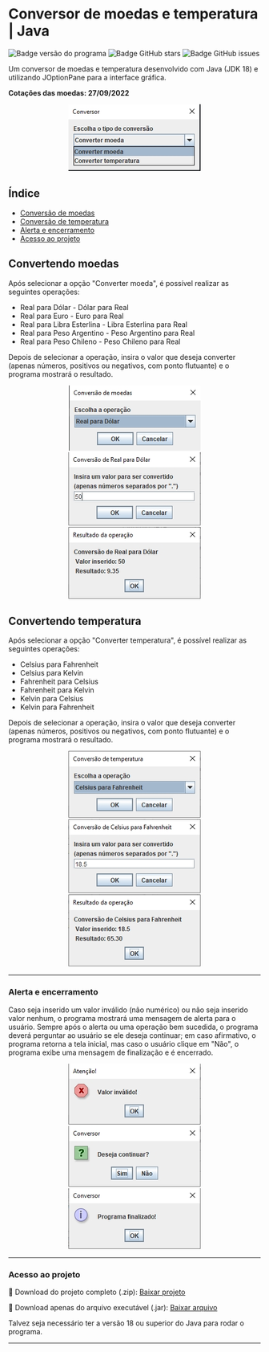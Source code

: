 # Conversor de moedas e temperatura | Java

![Badge versão do programa](https://img.shields.io/badge/version-1.0-9cf?style=for-the-badge "Version") 
![Badge GitHub stars](https://img.shields.io/github/stars/xLucaspx/conversor-java?style=for-the-badge "Stars") 
![Badge GitHub issues](https://img.shields.io/github/issues/xLucaspx/conversor-java?style=for-the-badge "Issues")

Um conversor de moedas e temperatura desenvolvido com Java (JDK 18) e utilizando JOptionPane para a interface gráfica.

**Cotações das moedas: 27/09/2022**

<p align="center">
  <img src="img/tela-inicial.jpg" alt="Tela inicial do conversor" title="Tela inicial do conversor">
</p>

## Índice

- [Conversão de moedas](#convertendo-moedas)
- [Conversão de temperatura](#convertendo-temperatura)
- [Alerta e encerramento](#alerta-e-encerramento)
- [Acesso ao projeto](#acesso-ao-projeto)

## Convertendo moedas

Após selecionar a opção "Converter moeda", é possível realizar as seguintes operações:
- Real para Dólar - Dólar para Real
- Real para Euro - Euro para Real
- Real para Libra Esterlina - Libra Esterlina para Real
- Real para Peso Argentino - Peso Argentino para Real
- Real para Peso Chileno - Peso Chileno para Real

Depois de selecionar a operação, insira o valor que deseja converter (apenas números, positivos ou negativos, com ponto flutuante) e o programa mostrará o resultado.

<p align="center">
  <img src="img/escolha-moedas.jpg" alt="Tela de escolha da operação" title="Tela de escolha da operação">
  <img src="img/input-moedas.jpg" alt="Tela de input do valor" title="Tela de input do valor">
  <img src="img/resultado-moedas.jpg" alt="Tela de resultado da operação" title="Tela de resultado da operação">
</p>

## Convertendo temperatura

Após selecionar a opção "Converter temperatura", é possível realizar as seguintes operações:
- Celsius para Fahrenheit
- Celsius para Kelvin
- Fahrenheit para Celsius
- Fahrenheit para Kelvin
- Kelvin para Celsius
- Kelvin para Fahrenheit

Depois de selecionar a operação, insira o valor que deseja converter (apenas números, positivos ou negativos, com ponto flutuante) e o programa mostrará o resultado.


<p align="center">
  <img src="img/escolha-temperatura.jpg" alt="Tela de escolha da operação" title="Tela de escolha da operação">
  <img src="img/input-temperatura.jpg" alt="Tela de input do valor" title="Tela de input do valor">
  <img src="img/resultado-temperatura.jpg" alt="Tela de resultado da operação" title="Tela de resultado da operação">
</p>

---

### Alerta e encerramento

Caso seja inserido um valor inválido (não numérico) ou não seja inserido valor nenhum, o programa mostrará uma mensagem de alerta para o usuário.
Sempre após o alerta ou uma operação bem sucedida, o programa deverá perguntar ao usuário se ele deseja continuar; em caso afirmativo, o programa retorna a tela inicial, mas caso o usuário clique em "Não", o programa exibe uma mensagem de finalização e é encerrado.

<p align="center">
  <img src="img/alerta.jpg" alt="Tela de alerta" title="Tela de alerta">
  <img src="img/continuar.jpg" alt="Tela de continuação" title="Tela de continuação">
  <img src="img/finalizado.jpg" alt="Tela de finalização" title="Tela de finalização">
</p>

---

### Acesso ao projeto

📁 Download do projeto completo (.zip): [Baixar projeto](https://github.com/xLucaspx/conversor-java/archive/refs/heads/main.zip "Baixar projeto .zip")

💾 Download apenas do arquivo executável (.jar): [Baixar arquivo](https://github.com/xLucaspx/conversor-java/raw/main/Conversor.jar "Baixar arquivo .jar")

Talvez seja necessário ter a versão 18 ou superior do Java para rodar o programa.

---
